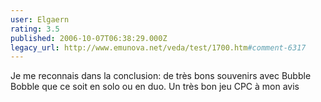 ```yaml
---
user: Elgaern
rating: 3.5
published: 2006-10-07T06:38:29.000Z
legacy_url: http://www.emunova.net/veda/test/1700.htm#comment-6317
---
```

Je me reconnais dans la conclusion: de très bons souvenirs avec Bubble Bobble que ce soit en solo ou en duo. Un très bon jeu CPC à mon avis